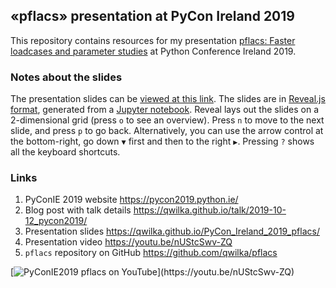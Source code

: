 ## «pflacs» presentation at PyCon Ireland 2019

This repository contains resources for my presentation [pflacs: Faster loadcases and parameter studies](https://qwilka.github.io/PyCon_Ireland_2019_pflacs/) at Python Conference Ireland 2019.


### Notes about the slides

The presentation slides can be [viewed at this link](https://qwilka.github.io/PyCon_Ireland_2019_pflacs/). The slides are in [Reveal.js format](https://revealjs.com/#/), generated from a [Jupyter notebook](https://github.com/qwilka/PyCon_Ireland_2019_pflacs/blob/master/notebook/PyConIE2019_pflacs_presentation.ipynb). Reveal lays out the slides on a 2-dimensional grid (press `o` to see an overview). Press `n` to move to the next slide, and press `p` to go back. Alternatively, you can use the arrow control at the bottom-right, go down `▼` first and then to the right `▶`. Pressing `?` shows all the keyboard shortcuts.


### Links

 1. PyConIE 2019 website  https://pycon2019.python.ie/
 1. Blog post with talk details https://qwilka.github.io/talk/2019-10-12_pycon2019/
 1. Presentation slides https://qwilka.github.io/PyCon_Ireland_2019_pflacs/
 1. Presentation video https://youtu.be/nUStcSwv-ZQ
 1. `pflacs` repository on GitHub  https://github.com/qwilka/pflacs



[![PyConIE2019 pflacs on YouTube](https://img.youtube.com/vi/nUStcSwv-ZQ/0.jpg")](https://youtu.be/nUStcSwv-ZQ)
